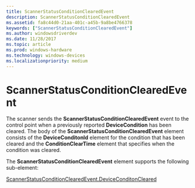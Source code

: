 ```yaml
---
title: ScannerStatusConditionClearedEvent
description: ScannerStatusConditionClearedEvent
ms.assetid: fa8c44d0-21aa-401c-a45b-9a8be4766378
keywords: ["ScannerStatusConditionClearedEvent"]
ms.author: windowsdriverdev
ms.date: 11/28/2017
ms.topic: article
ms.prod: windows-hardware
ms.technology: windows-devices
ms.localizationpriority: medium
---
```


# ScannerStatusConditionClearedEvent


The scanner sends the **ScannerStatusConditionClearedEvent** event to the control point when a previously reported **DeviceCondition** has been cleared. The body of the **ScannerStatusConditionClearedEvent** element consists of the **DeviceConditonId** element for the condition that has been cleared and the **ConditionClearTime** element that specifies when the condition was cleared.

The **ScannerStatusConditionClearedEvent** element supports the following sub-element:

[ScannerStatusConditionClearedEvent.DeviceConditonCleared](scannerstatusconditionclearedevent-deviceconditoncleared.md)

 

 





